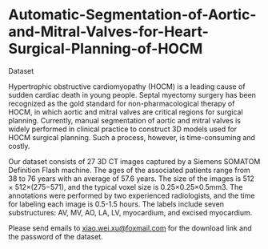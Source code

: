 # Automatic-Segmentation-of-Aortic-and-Mitral-Valves-for-Heart-Surgical-Planning-of-HOCM
Dataset

Hypertrophic obstructive cardiomyopathy (HOCM) is a leading cause of sudden cardiac death in young people. 
Septal myectomy surgery has been recognized as the gold standard for non-pharmacological therapy of HOCM, in which aortic and mitral valves are critical regions for surgical planning.
Currently, manual segmentation of aortic and mitral valves is widely performed in clinical practice to construct 3D models used for HOCM surgical planning. 
Such a process, however, is time-consuming and costly. 

Our dataset consists of 27 3D CT images captured by a Siemens SOMATOM Definition Flash machine. The ages of the associated patients range from 38 to 76 years with an average
of 57.6 years. The size of the images is 512 × 512×(275−571), and the typical voxel size is 0.25×0.25×0.5mm3. The annotations were performed by two experienced radiologists, and
the time for labeling each image is 0.5-1.5 hours. The labels include seven substructures: AV, MV, AO, LA, LV, myocardium, and excised myocardium.

Please send emails to xiao.wei.xu@foxmail.com for the download link and the password of the dataset.
